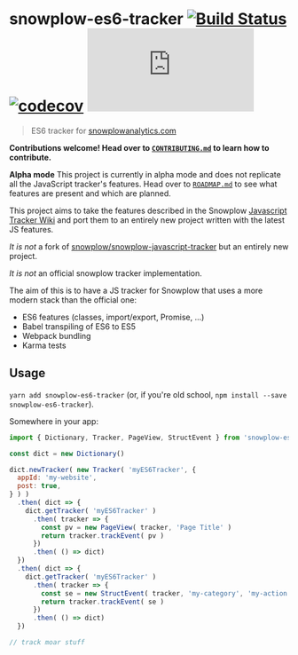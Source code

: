 # snowplow-es6-tracker [![Build Status](https://travis-ci.org/sircelsius/snowplow-es6-tracker.svg?branch=master)](https://travis-ci.org/sircelsius/snowplow-es6-tracker) [![codecov](https://codecov.io/gh/sircelsius/snowplow-es6-tracker/branch/master/graph/badge.svg)](https://codecov.io/gh/sircelsius/snowplow-es6-tracker) [![Minified size](http://img.badgesize.io/sircelsius/snowplow-es6-tracker/master/dist/bundle.js)](http://img.badgesize.io/sircelsius/snowplow-es6-tracker/master/dist/bundle.js)

> ES6 tracker for [snowplowanalytics.com](www.snowplowanalytics.com)

**Contributions welcome! Head over to [`CONTRIBUTING.md`](CONTRIBUTING.md) to learn how to contribute.**

**Alpha mode** This project is currently in alpha mode and does not replicate all the JavaScript tracker's features. Head over to [`ROADMAP.md`](ROADMAP.md) to see what features are present and which are planned.

This project aims to take the features described in the Snowplow [Javascript Tracker Wiki](https://github.com/snowplow/snowplow/wiki/Javascript-Tracker) and port them to an entirely new project written with the latest JS features.

*It is not* a fork of [snowplow/snowplow-javascript-tracker](https://github.com/snowplow/snowplow-javascript-tracker/) but an entirely new project.

*It is not* an official snowplow tracker implementation.

The aim of this is to have a JS tracker for Snowplow that uses a more modern stack than the official one:

  * ES6 features (classes, import/export, Promise, ...)
  * Babel transpiling of ES6 to ES5
  * Webpack bundling
  * Karma tests

## Usage

`yarn add snowplow-es6-tracker` (or, if you're old school, `npm install --save snowplow-es6-tracker`).

Somewhere in your app:

```` js
import { Dictionary, Tracker, PageView, StructEvent } from 'snowplow-es6-tracker'

const dict = new Dictionary()

dict.newTracker( new Tracker( 'myES6Tracker', {
  appId: 'my-website',
  post: true,
} ) )
  .then( dict => {
    dict.getTracker( 'myES6Tracker' )
      .then( tracker => {
        const pv = new PageView( tracker, 'Page Title' )
        return tracker.trackEvent( pv )
      })
      .then( () => dict)
  })
  .then( dict => {
    dict.getTracker( 'myES6Tracker' )
      .then( tracker => {
        const se = new StructEvent( tracker, 'my-category', 'my-action', 'my-label', 'my-property', 2 )
        return tracker.trackEvent( se )
      })
      .then( () => dict)
  })

// track moar stuff

````